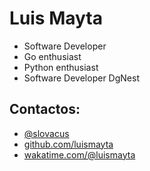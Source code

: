 # Luis Mayta

* Software Developer
* Go enthusiast
* Python enthusiast
* Software Developer DgNest

## Contactos:

- [@slovacus](https://twitter.com/slovacus)
- [github.com/luismayta](https://github.com/luismayta)
- [wakatime.com/@luismayta](https://wakatime.com/@luismayta)
